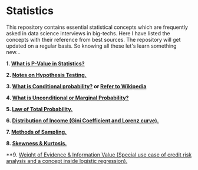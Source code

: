 # Statistics

This repository contains essential statistical concepts which are frequently asked in data science interviews in big-techs. Here I have listed the concepts with their reference from best sources. The repository will get updated on a regular basis. So knowing all these let's learn something new... 

**1. [What is P-Value in Statistics?](https://www.investopedia.com/terms/p/p-value.asp)**

**2. [Notes on Hypothesis Testing.](https://drive.google.com/file/d/1hoTUxRbYUuEpMBltkhahlzSpZVl1v4Fv/view?usp=sharing)**

**3. [What is Conditional probability?](https://www.investopedia.com/terms/c/conditional_probability.asp) or [Refer to Wikipedia](https://en.wikipedia.org/wiki/Conditional_probability)**

**4. [What is Unconditional or Marginal Probability?](https://corporatefinanceinstitute.com/resources/knowledge/other/unconditional-probability/)**

**5. [Law of Total Probability.](https://corporatefinanceinstitute.com/resources/knowledge/other/total-probability-rule/)**

**6. [Distribution of Income (Gini Coefficient and Lorenz curve).](https://www.sparknotes.com/economics/micro/incomedistribution/section1/)**

**7. [Methods of Sampling.](https://www.healthknowledge.org.uk/public-health-textbook/research-methods/1a-epidemiology/methods-of-sampling-population)**

**8. [Skewness & Kurtosis.](https://brownmath.com/stat/shape.htm)**

**9. [Weight of Evidence & Information Value (Special use case of credit risk analysis and a concept inside logistic regression).](https://www.listendata.com/2015/03/weight-of-evidence-woe-and-information.html)
